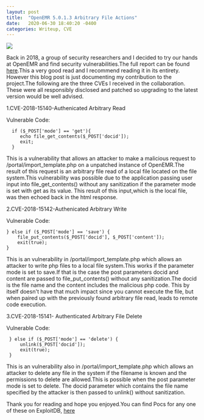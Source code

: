 ```yaml
---
layout: post
title:  "OpenEMR 5.0.1.3 Arbitrary File Actions"
date:   2020-06-30 18:40:20 -0400
categories: Writeup, CVE
---
```


<img src="../../../../images/openemr.png">

Back in 2018, a group of security researchers and I   decided to try our hands at OpenEMR and find security vulnerabilities.The full report can be found <a href="https://www.open-emr.org/wiki/images/1/11/Openemr_insecurity.pdf">here</a>.This a very good read and I recommend reading it in its entirety. However this blog post is just documenting my contribution to the project.The following are the three CVEs I received in the collaboration. These were all responsibly disclosed and patched so upgrading to the latest version would be well advised. 

1.CVE-2018-15140-Authenicated Arbitrary Read

Vulnerable Code: 
  
      if ($_POST['mode'] == 'get'){
         echo file_get_contents($_POST['docid']);
         exit;
      }


This is a vulnerability that allows an attacker to make a malicious request to /portal/import_template.php on a unpatched instance of OpenEMR.The result of this request is an arbitrary file read of a local file located on the file system.This vulnerability was possible due to the application passing user input into file_get_contents() without any sanitization if the parameter mode is set with get as its value. This result of this input,which is the local file, was then echoed back in the html response. 

2.CVE-2018-15142-Authenicated Arbitrary Write

 Vulnerable Code:

    } else if ($_POST['mode'] == 'save') {
        file_put_contents($_POST['docid'], $_POST['content']);
        exit(true);
    }

This is an vulnerability in /portal/import_template.php which allows an attacker to write php files to a local file system.This works if the parameter mode is set to save.If that is the case the post parameters docid and content are passed to file_put_contents() without any sanitization.The docid is the file name and the content includes the malicious php code. This by itself doesn't have that much impact since you cannot execute the file, but when paired up with the previously found arbitrary file read, leads to remote code execution.



3.CVE-2018-15141- Authenticated Arbitrary File Delete

Vulnerable Code:      
     
     } else if ($_POST['mode'] == 'delete') {
         unlink($_POST['docid']);
         exit(true);
     }

This is an vulnerability also in /portal/import_template.php which allows an attacker to delete any file in the system if the filename is known and the permissions to delete are allowed.This is possible when the post parameter mode is set to delete. The docid parameter which contains the file name specified by the attacker is then passed to unlink() without sanitization.

Thank you for reading and hope you enjoyed.You can find Pocs for any one of these on ExploitDB, <a href="https://www.exploit-db.com/exploits/45202">here</a>






